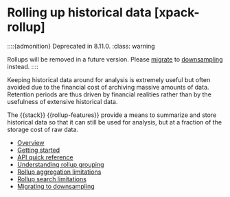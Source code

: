 # Rolling up historical data [xpack-rollup]

::::{admonition} Deprecated in 8.11.0.
:class: warning

Rollups will be removed in a future version. Please [migrate](../../../manage-data/lifecycle/rollup/migrating-from-rollup-to-downsampling.md) to [downsampling](../../../manage-data/data-store/index-types/downsampling-time-series-data-stream.md) instead.
::::


Keeping historical data around for analysis is extremely useful but often avoided due to the financial cost of archiving massive amounts of data. Retention periods are thus driven by financial realities rather than by the usefulness of extensive historical data.

The {{stack}} {{rollup-features}} provide a means to summarize and store historical data so that it can still be used for analysis, but at a fraction of the storage cost of raw data.

* [Overview](../../../manage-data/lifecycle/rollup.md)
* [Getting started](../../../manage-data/lifecycle/rollup/getting-started-with-rollups.md)
* [API quick reference](https://www.elastic.co/guide/en/elasticsearch/reference/current/rollup-api-quickref.html)
* [Understanding rollup grouping](../../../manage-data/lifecycle/rollup/understanding-groups.md)
* [Rollup aggregation limitations](../../../manage-data/lifecycle/rollup/rollup-aggregation-limitations.md)
* [Rollup search limitations](../../../manage-data/lifecycle/rollup/rollup-search-limitations.md)
* [Migrating to downsampling](../../../manage-data/lifecycle/rollup/migrating-from-rollup-to-downsampling.md)








